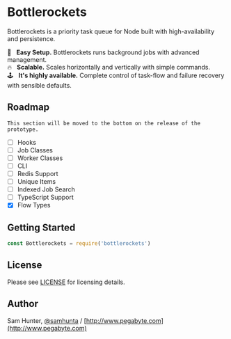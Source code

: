 Bottlerockets
=================

Bottlerockets is a priority task queue for Node built with high-availability and persistence.

💽  &nbsp; **Easy Setup.** Bottlerockets runs background jobs with advanced management.
<br>
🔥  &nbsp; **Scalable.** Scales horizontally and vertically with simple commands.
<br>
🕹  &nbsp; **It's highly available.** Complete control of task-flow and failure recovery with sensible defaults.

 Roadmap
-----------------

```
This section will be moved to the bottom on the release of the prototype.
```

- [ ] Hooks
- [ ] Job Classes
- [ ] Worker Classes
- [ ] CLI
- [ ] Redis Support
- [ ] Unique Items
- [ ] Indexed Job Search
- [ ] TypeScript Support
- [x] Flow Types

Getting Started
-----------------

```js
const Bottlerockets = require('bottlerockets')
```

License
-----------------

Please see [LICENSE](https://github.com/bottlerockets/bottlerockets/blob/master/LICENSE) for licensing details.


Author
-----------------

Sam Hunter, [@samhunta](https://github.com/samhunta) / [http://www.pegabyte.com](http://www.pegabyte.com)

